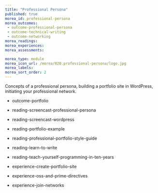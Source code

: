 ```yaml
---
title: "Professional Persona"
published: true
morea_id: professional-persona
morea_outcomes:
 - outcome-professional-persona
 - outcome-technical-writing
 - outcome-networking
morea_readings:
morea_experiences:
morea_assessments:

morea_type: module
morea_icon_url: /morea/020.professional-persona/logo.jpg
morea_labels:
morea_sort_order: 2
---
```


Concepts of a professional persona, building a portfolio site in WordPress, initiating your professional network.

 - outcome-portfolio

 - reading-screencast-professional-persona
 - reading-screencast-wordpress
 - reading-portfolio-example
 - reading-professional-portfolio-style-guide
 - reading-learn-to-write
 - reading-teach-yourself-programming-in-ten-years

 - experience-create-portfolio-site
 - experience-oss-and-prime-directives
 - experience-join-networks
